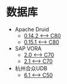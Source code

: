 <!-- ignore -->

# 数据库

* Apache Druid
  * [0.14.2 <--> C80](apache_druid_0.14.2.md)
  * [0.15.1 <--> C80](apache_druid_0.15.1.md)
* SAP VORA
  * [2.0 <--> C70](SAP_VORA.md)
  * [2.1 <--> C70](SAP_VORA.md)
* 杭州合众UDB
  * [6.1 <--> C50](杭州合众UDB.md)